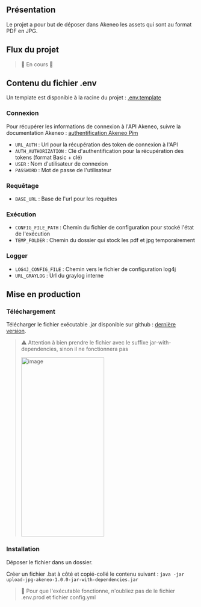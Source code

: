 ## Présentation

Le projet a pour but de déposer dans Akeneo les assets qui sont au format PDF en JPG.

## Flux du projet

> 🚧 En cours 🚧

## Contenu du fichier .env

Un template est disponible à la racine du projet : [.env.template](./.env.template)

### Connexion

Pour récupérer les informations de connexion à l'API Akeneo, 
suivre la documentation Akeneo : [authentification Akeneo Pim](https://api.akeneo.com/documentation/authentication.html)

- `URL_AUTH` : Url pour la récupération des token de connexion à l'API
- `AUTH_AUTHORIZATION` : Clé d'authentification pour la récupération des tokens (format Basic + clé)
- `USER` : Nom d'utilisateur de connexion
- `PASSWORD` : Mot de passe de l'utilisateur

### Requêtage
- `BASE_URL` : Base de l'url pour les requêtes

### Exécution
- `CONFIG_FILE_PATH` : Chemin du fichier de configuration pour stocké l'état de l'exécution
- `TEMP_FOLDER` : Chemin du dossier qui stock les pdf et jpg temporairement

### Logger
- `LOG4J_CONFIG_FILE` : Chemin vers le fichier de configuration log4j
- `URL_GRAYLOG` : Url du graylog interne

## Mise en production

### Téléchargement

Télécharger le fichier exécutable .jar disponible sur github : [dernière version](https://github.com/Thirard-dev/UploadJpgAkeneo/packages/2602571).

> ⚠️ Attention à bien prendre le fichier avec le suffixe jar-with-dependencies, sinon il ne fonctionnera pas
>
> <img width="220" height="476" alt="image" src="https://github.com/user-attachments/assets/4e8ef7d4-308d-4196-b679-9c00d5e8c2ec" />

### Installation

Déposer le fichier dans un dossier.

Créer un fichier .bat à côté et copié-collé le contenu suivant : `java -jar upload-jpg-akeneo-1.0.0-jar-with-dependencies.jar`

> 🚨 Pour que l'exécutable fonctionne, n'oubliez pas de le fichier .env.prod et fichier config.yml

